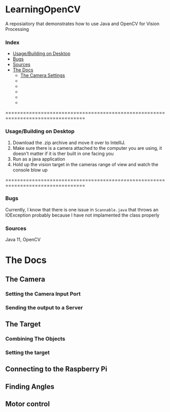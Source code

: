 # LearningOpenCV
A reposiaitory that demonstrates how to use Java and OpenCV for Vision Processing

### Index

- [Usage/Building on Desktop](/README.md#usagebuilding-on-desktop)
- [Bugs](/README.md#bugs)
- [Sources](/README.md#sources)
- [The Docs](/README.md#the-docs)
   - [The Camera Settings](/README.md#the-camera)
   - [](/README.md#)
   - [](/README.md#)
   - [](/README.md#)
   - [](/README.md#)
   - [](/README.md#)

=================================================================================
### Usage/Building on Desktop
1. Download the .zip archive and move it over to IntelliJ.
2. Make sure there is a camera attached to the computer you are using, it doesn't matter if it is ther built in one facing you
3. Run as a java application
4. Hold up the vision target in the cameras range of view and watch the console blow up

=================================================================================

### Bugs
Currently, I know that there is one issue in `Scannable.java` that throws an IOException probably because I have not implamented the class properly

### Sources
Java 11, OpenCV

# The Docs

## The Camera

   ### Setting the Camera Input Port
   
   ### Sending the output to a Server

## The Target
   
   ### Combining The Objects
   
   ### Setting the target
   
## Connecting to the Raspberry Pi

## Finding Angles

## Motor control

##
##

